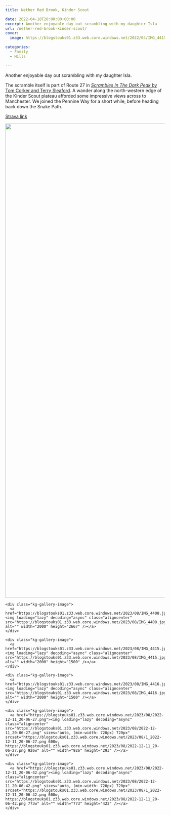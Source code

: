 ```yaml
---
title: Nether Red Brook, Kinder Scout

date: 2022-04-18T20:00:00+00:00
excerpt: Another enjoyable day out scrambling with my daughter Isla
url: /nether-red-brook-kinder-scout/
cover: 
  image: https://blogstouks01.z33.web.core.windows.net/2022/04/IMG_4415-2.jpg

categories:
  - Family
  - Hills

---
```

Another enjoyable day out scrambling with my daughter Isla.

The scramble itself is part of Route 27 in [_Scrambles In The Dark Peak_ by Tom Corker and Terry Sleaford][1]. A wander along the north-western edge of the Kinder Scout plateau afforded some impressive views across to Manchester. We joined the Pennine Way for a short while, before heading back down the Snake Path.

[Strava link][2]
    <div class="kg-gallery-image">
      <a href="https://blogstouks01.z33.web.core.windows.net/2023/08/IMG_4406.jpg"><img loading="lazy" decoding="async" class="aligncenter" src="https://blogstouks01.z33.web.core.windows.net/2023/08/IMG_4406.jpg" alt="" width="2000" height="1500" /></a>
    </div>
    
    <div class="kg-gallery-image">
      <a href="https://blogstouks01.z33.web.core.windows.net/2023/08/IMG_4408.jpg"><img loading="lazy" decoding="async" class="aligncenter" src="https://blogstouks01.z33.web.core.windows.net/2023/08/IMG_4408.jpg" alt="" width="2000" height="2667" /></a>
    </div>
    
    <div class="kg-gallery-image">
      <a href="https://blogstouks01.z33.web.core.windows.net/2023/08/IMG_4415.jpg"><img loading="lazy" decoding="async" class="aligncenter" src="https://blogstouks01.z33.web.core.windows.net/2023/08/IMG_4415.jpg" alt="" width="2000" height="1500" /></a>
    </div>

    <div class="kg-gallery-image">
      <a href="https://blogstouks01.z33.web.core.windows.net/2023/08/IMG_4416.jpg"><img loading="lazy" decoding="async" class="aligncenter" src="https://blogstouks01.z33.web.core.windows.net/2023/08/IMG_4416.jpg" alt="" width="2000" height="1500" /></a>
    </div>
    
    <div class="kg-gallery-image">
      <a href="https://blogstouks01.z33.web.core.windows.net/2023/08/2022-12-11_20-06-27.png"><img loading="lazy" decoding="async" class="aligncenter" src="https://blogstouks01.z33.web.core.windows.net/2023/08/2022-12-11_20-06-27.png" sizes="auto, (min-width: 720px) 720px" srcset="https://blogstouks01.z33.web.core.windows.net/2023/08/1_2022-12-11_20-06-27.png 600w, https://blogstouks01.z33.web.core.windows.net/2023/08/2022-12-11_20-06-27.png 926w" alt="" width="926" height="293" /></a>
    </div>
    
    <div class="kg-gallery-image">
      <a href="https://blogstouks01.z33.web.core.windows.net/2023/08/2022-12-11_20-06-42.png"><img loading="lazy" decoding="async" class="aligncenter" src="https://blogstouks01.z33.web.core.windows.net/2023/08/2022-12-11_20-06-42.png" sizes="auto, (min-width: 720px) 720px" srcset="https://blogstouks01.z33.web.core.windows.net/2023/08/1_2022-12-11_20-06-42.png 600w, https://blogstouks01.z33.web.core.windows.net/2023/08/2022-12-11_20-06-42.png 773w" alt="" width="773" height="422" /></a>
    </div>


 [1]: https://amzn.to/3FFerEJ
 [2]: https://www.strava.com/activities/7650052190